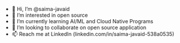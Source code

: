 - 👋 Hi, I’m @saima-javaid
- 👀 I’m interested in open source
- 🌱 I’m currently learning AI/ML and Cloud Native Programs
- 💞️ I’m looking to collaborate on open source application
- 📫 Reach me at LinkedIn (linkedin.com/in/saima-javaid-538a0535)

<!---
saima-javaid/saima-javaid is a ✨ special ✨ repository because its `README.md` (this file) appears on your GitHub profile.
You can click the Preview link to take a look at your changes.
--->
